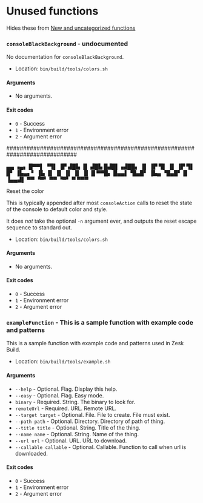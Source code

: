 # Unused functions

Hides these from [New and uncategorized functions](./todo.md)

### `consoleBlackBackground` - undocumented

No documentation for `consoleBlackBackground`.

- Location: `bin/build/tools/colors.sh`

#### Arguments

- No arguments.

#### Exit codes

- `0` - Success
- `1` - Environment error
- `2` - Argument error























#############################################################################

  ▄▄      ▗▄▖
 █▀▀▌     ▝▜▌
▐▛    ▟█▙  ▐▌   ▟█▙  █▟█▌▗▟██▖
▐▌   ▐▛ ▜▌ ▐▌  ▐▛ ▜▌ █▘  ▐▙▄▖▘
▐▙   ▐▌ ▐▌ ▐▌  ▐▌ ▐▌ █    ▀▀█▖
 █▄▄▌▝█▄█▘ ▐▙▄ ▝█▄█▘ █   ▐▄▄▟▌
  ▀▀  ▝▀▘   ▀▀  ▝▀▘  ▀    ▀▀▀

Reset the color

This is typically appended after most `consoleAction` calls to reset the state of the console to default color and style.

It does *not* take the optional `-n` argument ever, and outputs the reset escape sequence to standard out.

- Location: `bin/build/tools/colors.sh`

#### Arguments

- No arguments.

#### Exit codes

- `0` - Success
- `1` - Environment error
- `2` - Argument error







### `exampleFunction` - This is a sample function with example code and patterns

This is a sample function with example code and patterns used in Zesk Build.

- Location: `bin/build/tools/example.sh`

#### Arguments

- `--help` - Optional. Flag. Display this help.
- `--easy` - Optional. Flag. Easy mode.
- `binary` - Required. String. The binary to look for.
- `remoteUrl` - Required. URL. Remote URL.
- `--target target` - Optional. File. File to create. File must exist.
- `--path path` - Optional. Directory. Directory of path of thing.
- `--title title` - Optional. String. Title of the thing.
- `--name name` - Optional. String. Name of the thing.
- `--url url` - Optional. URL. URL to download.
- `--callable callable` - Optional. Callable. Function to call when url is downloaded.

#### Exit codes

- `0` - Success
- `1` - Environment error
- `2` - Argument error
